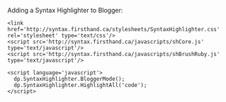 Adding a Syntax Highlighter to Blogger:

    <link href='http://syntax.firsthand.ca/stylesheets/SyntaxHighlighter.css' rel='stylesheet' type='text/css'/>
    <script src='http://syntax.firsthand.ca/javascripts/shCore.js' type='text/javascript'/>
    <script src='http://syntax.firsthand.ca/javascripts/shBrushRuby.js' type='text/javascript'/>

    <script language='javascript'>
      dp.SyntaxHighlighter.BloggerMode();
      dp.SyntaxHighlighter.HighlightAll('code');
    </script>
